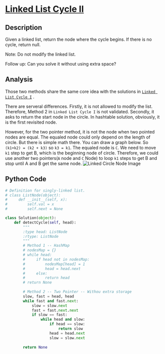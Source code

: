 # [Linked List Cycle II](https://leetcode.com/problems/linked-list-cycle-ii/)

## Description
Given a linked list, return the node where the cycle begins. If there is no cycle, return null.

Note: Do not modify the linked list.

Follow up: Can you solve it without using extra space?
## Analysis
Those two methods share the same core idea with the solutions in [`Linked List Cycle I`](https://github.com/haoyuchen1992/Practice-Makes-Perfect/blob/master/Linked-List-Cycle/Linked-List-Cycle.md) . 

There are serveral differences. Firstly, it is not allowed to modify the list. Therefore, Method 2 in `Linked List Cycle I` is not validated. Secondly, it asks to return the start node in the circle. In hashtable solution, obviously, it is the first revisited node. 

However, for the two pointer method, it is not the node when two pointed nodes are equal. The equaled node could only depend on the length of circle. But there is simple math there. You can draw a graph below. So `(k1+k2) = (k2 + k3)` so `k3 = k1`. The equaled node is `C`. We need to move `k1` step to get B, which is the beginning node of circle. Therefore, we could use another two pointers(`A` node and `C` Node) to loop `k1` steps to get B and stop until A and B get the same node.
![Linked Circle Node Image](https://github.com/haoyuchen1992/Practice-Makes-Perfect/blob/master/Resources/node-circle.jpg)
## Python Code
~~~python
# Definition for singly-linked list.
# class ListNode(object):
#     def __init__(self, x):
#         self.val = x
#         self.next = None

class Solution(object):
    def detectCycle(self, head):
        """
        :type head: ListNode
        :rtype: ListNode
        """
        # Method 1 -- HashMap
        # nodesMap = {}
        # while head:
        #     if head not in nodesMap:
        #         nodesMap[head] = 1
        #         head = head.next
        #     else:
        #         return head
        # return None
        
        # Method 2 -- Two Pointer -- Withou extra storage
        slow, fast = head, head
        while fast and fast.next:
            slow = slow.next
            fast = fast.next.next
            if slow == fast:
                while head and slow:
                    if head == slow:
                        return slow
                    head = head.next
                    slow = slow.next
        
        return None
~~~